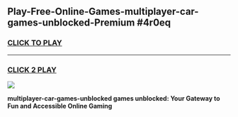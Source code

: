 
## Play-Free-Online-Games-multiplayer-car-games-unblocked-Premium #4r0eq
<h3>
<a href="https://premium.freeplayer.one?title=multiplayer-car-games-unblocked&ref=8M">CLICK TO PLAY</a></h3>
<hr>

<h3>
<a href="https://premium.freeplayer.one?title=multiplayer-car-games-unblocked&ref=8M">CLICK 2 PLAY</a>
  
</h3>

<a href="https://premium.freeplayer.one?title=multiplayer-car-games-unblocked&ref=8M"><img src="https://clearcache.store/games.png"></a>


**multiplayer-car-games-unblocked games unblocked: Your Gateway to Fun and Accessible Online Gaming**
